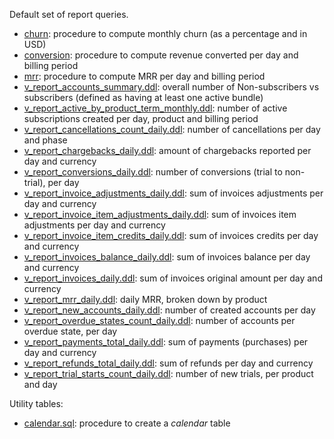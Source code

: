 Default set of report queries.

* [churn](https://github.com/killbill/killbill-analytics-plugin/blob/master/src/main/resources/reports/churn): procedure to compute monthly churn (as a percentage and in USD)
* [conversion](https://github.com/killbill/killbill-analytics-plugin/blob/master/src/main/resources/reports/conversion): procedure to compute revenue converted per day and billing period
* [mrr](https://github.com/killbill/killbill-analytics-plugin/blob/master/src/main/resources/reports/mrr): procedure to compute MRR per day and billing period
* [v_report_accounts_summary.ddl](https://github.com/killbill/killbill-analytics-plugin/blob/master/src/main/resources/reports/v_report_accounts_summary.ddl): overall number of Non-subscribers vs subscribers (defined as having at least one active bundle)
* [v_report_active_by_product_term_monthly.ddl](https://github.com/killbill/killbill-analytics-plugin/blob/master/src/main/resources/reports/v_report_active_by_product_term_monthly.ddl): number of active subscriptions created per day, product and billing period
* [v_report_cancellations_count_daily.ddl](https://github.com/killbill/killbill-analytics-plugin/blob/master/src/main/resources/reports/v_report_cancellations_count_daily.ddl): number of cancellations per day and phase
* [v_report_chargebacks_daily.ddl](https://github.com/killbill/killbill-analytics-plugin/blob/master/src/main/resources/reports/v_report_chargebacks_daily.ddl): amount of chargebacks reported per day and currency
* [v_report_conversions_daily.ddl](https://github.com/killbill/killbill-analytics-plugin/blob/master/src/main/resources/reports/v_report_conversions_daily.ddl): number of conversions (trial to non-trial), per day
* [v_report_invoice_adjustments_daily.ddl](https://github.com/killbill/killbill-analytics-plugin/blob/master/src/main/resources/reports/v_report_invoice_adjustments_daily.ddl): sum of invoices adjustments per day and currency
* [v_report_invoice_item_adjustments_daily.ddl](https://github.com/killbill/killbill-analytics-plugin/blob/master/src/main/resources/reports/v_report_invoice_item_adjustments_daily.ddl): sum of invoices item adjustments per day and currency
* [v_report_invoice_item_credits_daily.ddl](https://github.com/killbill/killbill-analytics-plugin/blob/master/src/main/resources/reports/v_report_invoice_item_credits_daily.ddl): sum of invoices credits per day and currency
* [v_report_invoices_balance_daily.ddl](https://github.com/killbill/killbill-analytics-plugin/blob/master/src/main/resources/reports/v_report_invoices_balance_daily.ddl): sum of invoices balance per day and currency
* [v_report_invoices_daily.ddl](https://github.com/killbill/killbill-analytics-plugin/blob/master/src/main/resources/reports/v_report_invoices_daily.ddl): sum of invoices original amount per day and currency
* [v_report_mrr_daily.ddl](https://github.com/killbill/killbill-analytics-plugin/blob/master/src/main/resources/reports/v_report_mrr_daily.ddl): daily MRR, broken down by product
* [v_report_new_accounts_daily.ddl](https://github.com/killbill/killbill-analytics-plugin/blob/master/src/main/resources/reports/v_report_new_accounts_daily.ddl): number of created accounts per day
* [v_report_overdue_states_count_daily.ddl](https://github.com/killbill/killbill-analytics-plugin/blob/master/src/main/resources/reports/v_report_overdue_states_count_daily.ddl): number of accounts per overdue state, per day
* [v_report_payments_total_daily.ddl](https://github.com/killbill/killbill-analytics-plugin/blob/master/src/main/resources/reports/v_report_payments_total_daily.ddl): sum of payments (purchases) per day and currency
* [v_report_refunds_total_daily.ddl](https://github.com/killbill/killbill-analytics-plugin/blob/master/src/main/resources/reports/v_report_refunds_total_daily.ddl): sum of refunds per day and currency
* [v_report_trial_starts_count_daily.ddl](https://github.com/killbill/killbill-analytics-plugin/blob/master/src/main/resources/reports/v_report_trial_starts_count_daily.ddl): number of new trials, per product and day


Utility tables:

* [calendar.sql](https://github.com/killbill/killbill-analytics-plugin/blob/master/src/main/resources/reports/calendar.sql): procedure to create a *calendar* table


